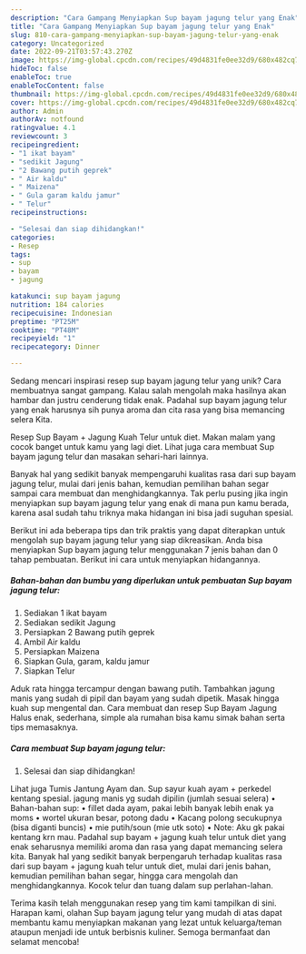 ```yaml
---
description: "Cara Gampang Menyiapkan Sup bayam jagung telur yang Enak"
title: "Cara Gampang Menyiapkan Sup bayam jagung telur yang Enak"
slug: 810-cara-gampang-menyiapkan-sup-bayam-jagung-telur-yang-enak
category: Uncategorized
date: 2022-09-21T03:57:43.270Z
image: https://img-global.cpcdn.com/recipes/49d4831fe0ee32d9/680x482cq70/sup-bayam-jagung-telur-foto-resep-utama.jpg
hideToc: false
enableToc: true
enableTocContent: false
thumbnail: https://img-global.cpcdn.com/recipes/49d4831fe0ee32d9/680x482cq70/sup-bayam-jagung-telur-foto-resep-utama.jpg
cover: https://img-global.cpcdn.com/recipes/49d4831fe0ee32d9/680x482cq70/sup-bayam-jagung-telur-foto-resep-utama.jpg
author: Admin
authorAv: notfound
ratingvalue: 4.1
reviewcount: 3
recipeingredient:
- "1 ikat bayam"
- "sedikit Jagung"
- "2 Bawang putih geprek"
- " Air kaldu"
- " Maizena"
- " Gula garam kaldu jamur"
- " Telur"
recipeinstructions:

- "Selesai dan siap dihidangkan!"
categories:
- Resep
tags:
- sup
- bayam
- jagung

katakunci: sup bayam jagung 
nutrition: 184 calories
recipecuisine: Indonesian
preptime: "PT25M"
cooktime: "PT48M"
recipeyield: "1"
recipecategory: Dinner

---
```





Sedang mencari inspirasi resep sup bayam jagung telur yang unik? Cara membuatnya sangat gampang. Kalau salah mengolah maka hasilnya akan hambar dan justru cenderung tidak enak. Padahal sup bayam jagung telur yang enak harusnya sih punya aroma dan cita rasa yang bisa memancing selera Kita.





Resep Sup Bayam + Jagung Kuah Telur untuk diet. Makan malam yang cocok banget untuk kamu yang lagi diet. Lihat juga cara membuat Sup bayam jagung telur dan masakan sehari-hari lainnya.

Banyak hal yang sedikit banyak mempengaruhi kualitas rasa dari sup bayam jagung telur, mulai dari jenis bahan, kemudian pemilihan bahan segar sampai cara membuat dan menghidangkannya. Tak perlu pusing jika ingin menyiapkan sup bayam jagung telur yang enak di mana pun kamu berada, karena asal sudah tahu triknya maka hidangan ini bisa jadi suguhan spesial.






Berikut ini ada beberapa tips dan trik praktis yang dapat diterapkan untuk mengolah sup bayam jagung telur yang siap dikreasikan. Anda bisa menyiapkan Sup bayam jagung telur menggunakan 7 jenis bahan dan 0 tahap pembuatan. Berikut ini cara untuk menyiapkan hidangannya.

<!--inarticleads1-->

##### Bahan-bahan dan bumbu yang diperlukan untuk pembuatan Sup bayam jagung telur:

1. Sediakan 1 ikat bayam
1. Sediakan sedikit Jagung
1. Persiapkan 2 Bawang putih geprek
1. Ambil  Air kaldu
1. Persiapkan  Maizena
1. Siapkan  Gula, garam, kaldu jamur
1. Siapkan  Telur


Aduk rata hingga tercampur dengan bawang putih. Tambahkan jagung manis yang sudah di pipil dan bayam yang sudah dipetik. Masak hingga kuah sup mengental dan. Cara membuat dan resep Sup Bayam Jagung Halus enak, sederhana, simple ala rumahan bisa kamu simak bahan serta tips memasaknya. 

<!--inarticleads2-->

##### Cara membuat Sup bayam jagung telur:


1. Selesai dan siap dihidangkan!

Lihat juga Tumis Jantung Ayam dan. Sup sayur kuah ayam + perkedel kentang spesial. jagung manis yg sudah dipilin (jumlah sesuai selera) • Bahan-bahan sup: • fillet dada ayam, pakai lebih banyak lebih enak ya moms • wortel ukuran besar, potong dadu • Kacang polong secukupnya (bisa diganti buncis) • mie putih/soun (mie utk soto) • Note: Aku gk pakai kentang krn mau. Padahal sup bayam + jagung kuah telur untuk diet yang enak seharusnya memiliki aroma dan rasa yang dapat memancing selera kita. Banyak hal yang sedikit banyak berpengaruh terhadap kualitas rasa dari sup bayam + jagung kuah telur untuk diet, mulai dari jenis bahan, kemudian pemilihan bahan segar, hingga cara mengolah dan menghidangkannya. Kocok telur dan tuang dalam sup perlahan-lahan. 

Terima kasih telah menggunakan resep yang tim kami tampilkan di sini. Harapan kami, olahan Sup bayam jagung telur yang mudah di atas dapat membantu kamu menyiapkan makanan yang lezat untuk keluarga/teman ataupun menjadi ide untuk berbisnis kuliner. Semoga bermanfaat dan selamat mencoba!
